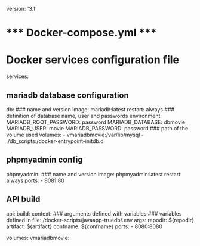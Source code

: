 version: '3.1'

# *** Docker-compose.yml ***
# Docker services configuration file
services:
  ## mariadb database configuration
  db:
	### name and version
    image: mariadb:latest
    restart: always
	### definition of database name, user and passwords
    environment:
      MARIADB_ROOT_PASSWORD: password
      MARIADB_DATABASE: dbmovie
      MARIADB_USER: movie
      MARIADB_PASSWORD: password
	### path of the volume used
    volumes: 
      - vmariadbmovie:/var/lib/mysql
      - ./db_scripts:/docker-entrypoint-initdb.d

  ## phpmyadmin config
  phpmyadmin:
	### name and version
    image: phpmyadmin:latest
    restart: always
    ports:
      - 8081:80

  ## API build
  api:
    build:
      context:
	### arguments defined with variables
	### variables defined in file: /docker-scripts/javaapp-truedb/.env
      args:
        repodir: ${repodir}
        artifact: ${artifact}
        confname: ${confname}
    ports:
      - 8080:8080
    
volumes:
  vmariadbmovie: